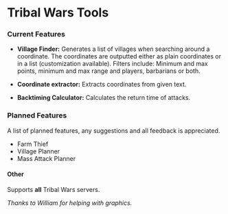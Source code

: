 # Tribal Wars Tools

### Current Features

- **Village Finder:** Generates a list of villages when searching around a coordinate. The coordinates are outputted either as plain coordinates or in a list (customization available). Filters include: Minimum and max points, minimum and max range and players, barbarians or both.

- **Coordinate extractor:** Extracts coordinates from given text.

- **Backtiming Calculator:** Calculates the return time of attacks.


### Planned Features
A list of planned features, any suggestions and all feedback is appreciated.

- Farm Thief
- Village Planner
- Mass Attack Planner



#### Other
Supports **all** Tribal Wars servers.

*Thanks to William for helping with graphics.*
